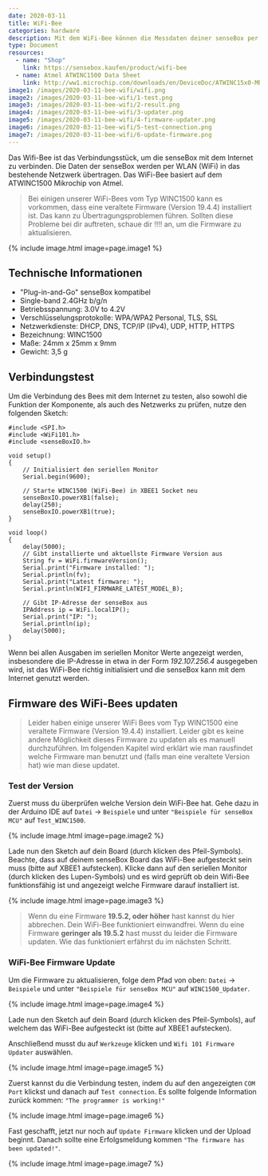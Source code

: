 ```yaml
---
date: 2020-03-11
title: WiFi-Bee
categories: hardware
description: Mit dem WiFi-Bee können die Messdaten deiner senseBox per WLAN übertragen werden.
type: Document
resources:
  - name: "Shop"
    link: https://sensebox.kaufen/product/wifi-bee
  - name: Atmel ATWINC1500 Data Sheet
    link: http://ww1.microchip.com/downloads/en/DeviceDoc/ATWINC15x0-MR210xB-IEEE-802.11-b-g-n-SmartConnect-IoT-Module-Data-Sheet-DS70005304C.pdf
image1: /images/2020-03-11-bee-wifi/wifi.png
image2: /images/2020-03-11-bee-wifi/1-test.png 
image3: /images/2020-03-11-bee-wifi/2-result.png 
image4: /images/2020-03-11-bee-wifi/3-updater.png 
image5: /images/2020-03-11-bee-wifi/4-firmware-updater.png 
image6: /images/2020-03-11-bee-wifi/5-test-connection.png 
image7: /images/2020-03-11-bee-wifi/6-update-firmware.png     
---
```

Das Wifi-Bee ist das Verbindungsstück, um die senseBox mit dem Internet zu verbinden. Die Daten der senseBox werden per WLAN (WiFi) in das bestehende Netzwerk übertragen. Das WiFi-Bee basiert auf dem ATWINC1500 Mikrochip von Atmel.


> Bei einigen unserer WiFi-Bees vom Typ WINC1500 kann es vorkommen, dass eine veraltete Firmware (Version 19.4.4) installiert ist. Das kann zu Übertragungsproblemen führen. Sollten diese Probleme bei dir auftreten, schaue dir !!!! an, um die Firmware zu aktualisieren.


{% include image.html image=page.image1 %}

## Technische Informationen

* "Plug-in-and-Go" senseBox kompatibel
* Single-band 2.4GHz b/g/n
* Betriebsspannung: 3.0V to 4.2V
* Verschlüsselungsprotokolle: WPA/WPA2 Personal, TLS, SSL
* Netzwerkdienste: DHCP, DNS, TCP/IP (IPv4), UDP, HTTP, HTTPS
* Bezeichnung: WINC1500
* Maße: 24mm x 25mm x 9mm
* Gewicht: 3,5 g

## Verbindungstest

Um die Verbindung des Bees mit dem Internet zu testen, also sowohl die Funktion der Komponente, als auch des Netzwerks zu prüfen, nutze den folgenden Sketch:

```arduino
#include <SPI.h>
#include <WiFi101.h>
#include <senseBoxIO.h>

void setup()
{
    // Initialisiert den seriellen Monitor
    Serial.begin(9600);

    // Starte WINC1500 (WiFi-Bee) in XBEE1 Socket neu
    senseBoxIO.powerXB1(false);
    delay(250);
    senseBoxIO.powerXB1(true);
}

void loop()
{
    delay(5000);
    // Gibt installierte und aktuellste Firmware Version aus
    String fv = WiFi.firmwareVersion();
    Serial.print("Firmware installed: ");
    Serial.println(fv);
    Serial.print("Latest firmware: ");
    Serial.println(WIFI_FIRMWARE_LATEST_MODEL_B);

    // Gibt IP-Adresse der senseBox aus
    IPAddress ip = WiFi.localIP();
    Serial.print("IP: ");
    Serial.println(ip);
    delay(5000);
}
```

Wenn bei allen Ausgaben im seriellen Monitor Werte angezeigt werden, insbesondere die IP-Adresse in etwa in der Form _192.107.256.4_ ausgegeben wird, ist das WiFi-Bee richtig initialisiert und die senseBox kann mit dem Internet genutzt werden.

## Firmware des WiFi-Bees updaten

>Leider haben einige unserer WiFi Bees vom Typ WINC1500 eine veraltete Firmware (Version 19.4.4) installiert. Leider gibt es keine andere Möglichkeit dieses Firmware zu updaten als es manuell durchzuführen. Im folgenden Kapitel wird erklärt wie man rausfindet welche Firmware man benutzt und (falls man eine veraltete Version hat) wie man diese updatet.

### Test der Version

Zuerst muss du überprüfen welche Version dein WiFi-Bee hat. Gehe dazu in der Arduino IDE auf `Datei` -> `Beispiele` und unter `"Beispiele für senseBox MCU"` auf `Test_WINC1500`.

{% include image.html image=page.image2 %}

Lade nun den Sketch auf dein Board (durch klicken des Pfeil-Symbols). Beachte, dass auf deinem senseBox Board das WiFi-Bee aufgesteckt sein muss (bitte auf XBEE1 aufstecken). Klicke dann auf den seriellen Monitor (durch klicken des Lupen-Symbols) und es wird geprüft ob dein Wifi-Bee funktionsfähig ist und angezeigt welche Firmware darauf installiert ist.

{% include image.html image=page.image3 %}

>Wenn du eine Firmware <b>19.5.2, oder höher</b> hast kannst du hier abbrechen. Dein WiFi-Bee funktioniert einwandfrei.
>Wenn du eine Firmware <b>geringer als 19.5.2</b> hast musst du leider die Firmware updaten. Wie das funktioniert erfährst du im nächsten Schritt.

### WiFi-Bee Firmware Update

Um die Firmware zu aktualisieren, folge dem Pfad von oben: `Datei` -> `Beispiele` und unter `"Beispiele für senseBox MCU"` auf `WINC1500_Updater`.

{% include image.html image=page.image4 %}

Lade nun den Sketch auf dein Board (durch klicken des Pfeil-Symbols), auf welchem das WiFi-Bee aufgesteckt ist (bitte auf XBEE1 aufstecken).

Anschließend musst du auf `Werkzeuge` klicken und `Wifi 101 Firmware Updater` auswählen.

{% include image.html image=page.image5 %}

Zuerst kannst du die Verbindung testen, indem du auf den angezeigten `COM Port` klickst und danach auf `Test connection`. Es sollte folgende Information zurück kommen: `"The programmer is working!"`

{% include image.html image=page.image6 %}

Fast geschafft, jetzt nur noch auf `Update Firmware` klicken und der Upload beginnt. Danach sollte eine Erfolgsmeldung kommen `"The firmware has been updated!"`.

{% include image.html image=page.image7 %}
